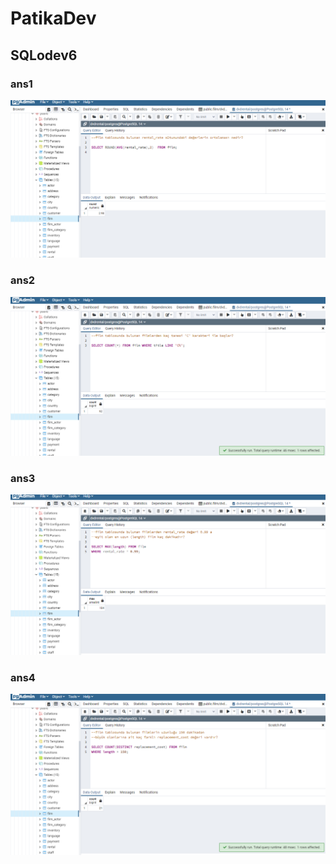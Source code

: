 ﻿# PatikaDev

## SQLodev6

### ans1
![ans1](1.png)


### ans2
![ans2](2.png)

### ans3
![ans3](3.png)

### ans4
![ans4](4.png)


